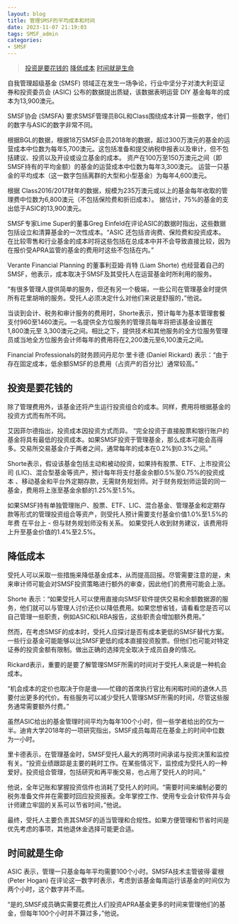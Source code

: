 ```yaml
---
layout: blog
title: 管理SMSF的平均成本和时间
date: 2023-11-07 21:19:03
tags: SMSF_admin
categories: 
- SMSF
---
```

 
> [投资是要花钱的](#投资是要花钱的)
> [降低成本](#降低成本)
> [时间就是生命](#时间就是生命)

自我管理超级基金 (SMSF) 领域正在发生一场争论，行业中坚分子对澳大利亚证券和投资委员会 (ASIC) 公布的数据提出质疑，该数据表明运营 DIY 基金每年的成本为13,900澳元。

SMSF协会 (SMSFA) 要求SMSF管理员BGL和Class围绕成本计算一些数字，他们的数字与ASIC的数字非常不同。

根据BGL的数据，根据18万SMSF会员2018年的数据，超过300万澳元的基金的运营成本中位数为每年5,700澳元。这包括准备和提交纳税申报表以及审计，但不包括建议、投资以及开设或设立基金的成本。 资产在100万至150万澳元之间（即SMSF持有的平均金额）的基金的运营成本中位数为每年3,300澳元。 运营一只基金的平均成本（这一数字包括离群的大型和小型基金）为每年4,600澳元。

根据 Class2016/2017财年的数据，规模为235万澳元或以上的基金每年收取的管理费中位数为6,800澳元（不包括保险费和折旧成本）。 据估计，75%的基金的支出低于ASIC的13,900澳元。

SMSF专家Lime Super的董事Greg Einfeld在评论ASIC的数据时指出，这些数据包括设立和清算基金的一次性成本。“ASIC 还包括咨询费、保险费和投资成本。 在比较零售和行业基金的成本时将这些包括在总成本中并不会导致直接比较，因为在报价受APRA监管的基金的费用时这些不包括在内。”

Verante Financial Planning 的董事利亚姆·肖特 (Liam Shorte) 也经营着自己的SMSF，他表示，成本取决于SMSF及其受托人在运营基金时所利用的服务。

“有很多管理人提供简单的服务，但还有另一个极端，一些公司在管理基金时提供所有花里胡哨的服务。受托人必须决定什么对他们来说是舒服的，”他说。

当谈到会计、税务和审计服务的费用时，Shorte表示，预计每年为基本管理套餐支付960至1460澳元。一名提供全方位服务的管理员每年将把该基金设置在 1,800澳元至 3,300澳元之间。相比之下，提供技术和其他服务的全方位服务管理员或当地全方位服务会计师每年的费用将在2,200澳元至6,100澳元之间。

Financial Professionals的财务顾问丹尼尔·里卡德 (Daniel Rickard) 表示：“由于存在固定成本，低余额SMSF的总费用（占资产的百分比）通常较高。”

## 投资是要花钱的
除了管理费用外，该基金还将产生运行投资组合的成本。同样，费用将根据基金的投资方式而有所不同。

艾因菲尔德指出，投资成本因投资方式而异。 “完全投资于直接股票和银行账户的基金将具有最低的投资成本。如果SMSF投资于管理基金，那么成本可能会高得多。交易所交易基金介于两者之间，通常每年的成本在0.2%到0.3%之间。”

Shorte表示，假设该基金包括主动和被动投资，如果持有股票、ETF、上市投资公司 (LIC)、混合型基金等资产，预计每年将支付基金余额0.5%至0.75%的投资成本 、移动基金和平台外定期存款，无需财务规划师。对于财务规划师运营的同一基金，费用将上涨至基金余额的1.25%至1.5%。

如果SMSF持有单独管理账户、股票、ETF、LIC、混合基金、管理基金和定期存款等形式的管理投资组合等资产，则受托人预计需要支付基金价值1.0%至1.5%的年费 在平台上 - 但与财务规划师没有关系。 如果受托人收到财务建议，该费用将上升至基金价值的1.4%至2.5%。

## 降低成本
受托人可以采取一些措施来降低基金成本，从而提高回报。尽管需要注意的是，未来审计师可能会对SMSF投资策略进行额外的审查，因此他们的费用可能会上涨。

Shorte 表示：“如果受托人可以使用直接向SMSF软件提供交易和余额数据源的服务，他们就可以与管理人讨价还价以降低费用。如果您想省钱，请看看您是否可以自己管理一些职责，例如ASIC和LRBA报告，这些职责会增加额外费用。”

然而，在考虑SMSF的成本时，受托人应探讨是否有成本更低的SMSF替代方案。 一些行业基金可能能够以比SMSF更低的成本直接投资股票。但他们也可能对特定证券的投资金额有限制。做出正确的选择完全取决于成员自身的情况。

Rickard表示，重要的是要了解管理SMSF所需的时间对于受托人来说是一种机会成本。

“机会成本的定价也取决于你是谁——忙碌的首席执行官比有闲暇时间的退休人员要付出更多的代价。有些服务可以减少受托人管理SMSF所需的时间，尽管这些服务通常需要额外付费。”

虽然ASIC给出的基金管理时间平均为每年100个小时，但一些学者给出的仅为一半。迪肯大学2018年的一项研究指出，SMSF成员每周花在基金上的时间中位数为一小时。

里卡德表示，在管理基金时，SMSF受托人最大的两项时间承诺与投资决策和监控有关。“投资业绩跟踪是主要的耗时工作。在某些情况下，监控成为受托人的一种爱好。投资组合管理，包括研究和再平衡交易，也占用了受托人的时间。”

他说，全年记账和掌握投资信件也消耗了受托人的时间。“需要时间来编制必要的税务准备文件并在需要时回应投资报表。全年掌控工作、使用专业会计软件并与会计师建立牢固的关系可以节省时间，”他说。

最终，受托人主要负责其SMSF的适当管理和合规性。如果方便管理和节省时间是优先考虑的事项，其他退休金选择可能更合适。

## 时间就是生命
ASIC 表示，管理一只基金每年平均需要100个小时。SMSFA技术主管彼得·霍根 (Peter Hogan) 在评论这一数字时表示，考虑到该基金每周运行该基金的时间仅为两个小时，这个数字并不高。

“是的,SMSF成员确实需要花费比人们投资APRA基金更多的时间来管理他们的基金，但每年100个小时并不算过多，”他说。

